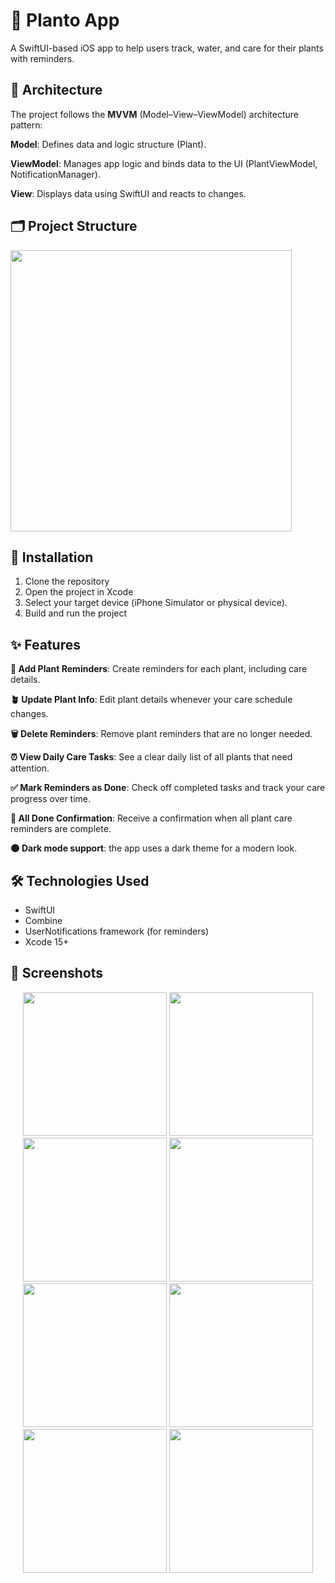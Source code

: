 # 🌱 Planto App
A SwiftUI-based iOS app to help users track, water, and care for their plants with reminders.

## 🧱 Architecture
The project follows the **MVVM** (Model–View–ViewModel) architecture pattern:

**Model**: Defines data and logic structure (Plant).

**ViewModel**: Manages app logic and binds data to the UI (PlantViewModel, NotificationManager).

**View**: Displays data using SwiftUI and reacts to changes.

## 🗂️ Project Structure
<p align="left">
  <img src="https://github.com/user-attachments/assets/b71c6171-50cc-4e33-be45-e1a4743e26fb" width="450" />
</p>

## 📲 Installation
1. Clone the repository
2. Open the project in Xcode
3. Select your target device (iPhone Simulator or physical device).
4. Build and run the project

## ✨ Features
**🌱 Add Plant Reminders**: Create reminders for each plant, including care details.

**🪴 Update Plant Info**: Edit plant details whenever your care schedule changes.

**🗑️ Delete Reminders**: Remove plant reminders that are no longer needed.

**⏰ View Daily Care Tasks**: See a clear daily list of all plants that need attention.

**✅ Mark Reminders as Done**: Check off completed tasks and track your care progress over time.

**🎉 All Done Confirmation**: Receive a confirmation when all plant care reminders are complete.

**🌑 Dark mode support**: the app uses a dark theme for a modern look.

## 🛠️ Technologies Used
- SwiftUI
- Combine
- UserNotifications framework (for reminders)
- Xcode 15+

## 📸 Screenshots

<p align="center">
  <img src="https://github.com/user-attachments/assets/5364e98d-de0b-4e8c-ab1d-b0df114e2c44" width="230" />
  <img src="https://github.com/user-attachments/assets/4bc47e07-4456-4eda-975e-d256035e86f4" width="230" />
  <img src="https://github.com/user-attachments/assets/d5415514-6b96-4bf4-bf51-74079dd2bb78" width="230" />
  <img src="https://github.com/user-attachments/assets/4b28b3f0-9404-4815-90cb-862239f4d7ce" width="230" />
  <img src="https://github.com/user-attachments/assets/71f874f3-9713-40c7-a52f-1afeb9242df7" width="230" />
  <img src="https://github.com/user-attachments/assets/a08e6cb6-3afa-4098-a85e-eb6c97286693" width="230" />
  <img src="https://github.com/user-attachments/assets/182e54af-a4da-453c-8b74-6e3a418615d6" width="230" />
  <img src="https://github.com/user-attachments/assets/5f1d719f-83f8-486b-992f-40c317a0c29a" width="230" />
</p>






